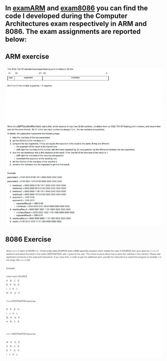 ## In [examARM](https://github.com/gioele-scaletta/Coding-Exams-Politecnico-di-Torino/blob/main/Computer_Architectures/examARM.s) and [exam8086](https://github.com/gioele-scaletta/Coding-Exams-Politecnico-di-Torino/blob/main/Computer_Architectures/exam8086.asm) you can find the code I developed during the Computer Architectures exam respectively in ARM and 8086. The exam assignments are reported below:

## ARM exercise 
![ARM exercise](./esARM.jpg)

## 8086 Exercise 
![8086 exercise](./es8086.jpg)

